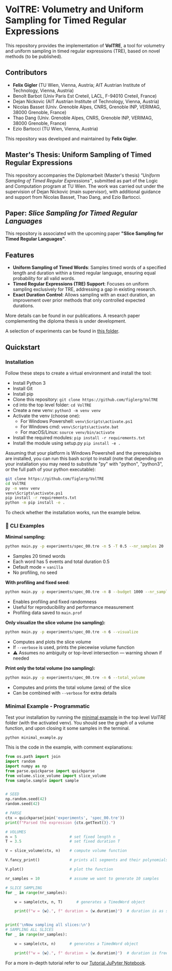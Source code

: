 # VolTRE: Volumetry and Uniform Sampling for Timed Regular Expressions

This repository provides the implementation of **VolTRE**, a tool for volumetry and uniform sampling in timed regular expressions (TRE), based on novel methods (to be published).

## Contributors

- **Felix Gigler** (TU Wien, Vienna, Austria; AIT Austrian Institute of Technology, Vienna, Austria)
- Benoît Barbot (Univ Paris Est Creteil, LACL, F-94010 Creteil, France)
- Dejan Nickovic (AIT Austrian Institute of Technology, Vienna, Austria)
- Nicolas Basset (Univ. Grenoble Alpes, CNRS, Grenoble INP, VERIMAG, 38000 Grenoble, France)
- Thao Dang (Univ. Grenoble Alpes, CNRS, Grenoble INP, VERIMAG, 38000 Grenoble, France)
- Ezio Bartocci (TU Wien, Vienna, Austria)

This repository was developed and maintained by **Felix Gigler**.


## Master's Thesis: Uniform Sampling of Timed Regular Expressions
This repository accompanies the Diplomarbeit (Master's thesis) *"Uniform Sampling of Timed Regular Expressions"*, submitted as part of the Logic and Computation program at TU Wien. The work was carried out under the supervision of Dejan Nickovic (main supervisor), with additional guidance and support from Nicolas Basset, Thao Dang, and Ezio Bartocci.




## Paper: _Slice Sampling for Timed Regular Languages_

This repository is associated with the upcoming paper **"Slice Sampling for Timed Regular Languages"**. 




## Features

- **Uniform Sampling of Timed Words**: Samples timed words of a specified length and duration within a timed regular language, ensuring equal probability for all valid words.
- **Timed Regular Expressions (TRE) Support**: Focuses on uniform sampling exclusively for TRE, addressing a gap in existing research.
- **Exact Duration Control**: Allows sampling with an exact duration, an improvement over prior methods that only controlled expected durations.

More details can be found in our publications. A research paper complementing the diploma thesis is under development.

A selection of experiments can be found in [this folder](./experiments/paper_experiments).

## Quickstart

### Installation
Follow these steps to create a virtual environment and install the tool:
- Install Python 3
- Install Git
- Install pip
- Clone this repository: ````git clone https://github.com/figlerg/VolTRE````
- cd into the top level folder: ````cd VolTRE````
- Create a new venv: ````python3 -m venv venv````
- Activate the venv (choose one): 
  - For Windows Powershell: ````venv\Scripts\activate.ps1````
  - For Windows cmd: ````venv\Scripts\activate.bat````
  - For macOS/Linux: ````source venv/bin/activate````
- Install the required modules: ````pip install -r requirements.txt````
- Install the module using setup.py ````pip install -e .````


Assuming that your platform is Windows Powershell and the prerequisites are installed, you can run this bash script to install 
(note that depending on your installation you may need to substitute "py" with "python", "python3", or the full path of your python executable):
````bash
git clone https://github.com/figlerg/VolTRE
cd VolTRE
py -m venv venv
venv\Scripts\activate.ps1
pip install -r requirements.txt
python -m pip install -e .

````

To check whether the installation works, run the example below.

### 🔧 CLI Examples

**Minimal sampling:**
```bash
python main.py -p experiments/spec_00.tre -n 5 -T 0.5 --nr_samples 20
```
- Samples 20 timed words
- Each word has 5 events and total duration 0.5
- Default mode = `vanilla`
- No profiling, no seed

**With profiling and fixed seed:**
```bash
python main.py -p experiments/spec_00.tre -n 8 --budget 1000 --nr_samples 30 --verbose --seed 123
```
- Enables profiling and fixed randomness
- Useful for reproducibility and performance measurement
- Profiling data saved to `main.prof`

**Only visualize the slice volume (no sampling):**
```bash
python main.py -p experiments/spec_00.tre -n 6 --visualize
```
- Computes and plots the slice volume
- If `--verbose` is used, prints the piecewise volume function
- ⚠️ Assumes no ambiguity or top-level intersection — warning shown if needed

**Print only the total volume (no sampling):**
```bash
python main.py -p experiments/spec_00.tre -n 6 --total_volume
```
- Computes and prints the total volume (area) of the slice
- Can be combined with `--verbose` for extra details


### Minimal Example - Programmatic
Test your installation by running the [minimal example](./minimal_example.py) in the top level _VolTRE_ folder (with the activated venv). You should see the graph of a volume function, and upon closing it some samples in the terminal.

````python minimal_example.py````

This is the code in the example, with comment explanations:
````python
from os.path import join
import random
import numpy as np
from parse.quickparse import quickparse
from volume.slice_volume import slice_volume
from sample.sample import sample


# SEED
np.random.seed(42)
random.seed(42)

# PARSE
ctx = quickparse(join('experiments', 'spec_00.tre'))
print(f"Parsed the expression {ctx.getText()}.")

# VOLUMES
n = 5                       # set fixed length n
T = 3.5                     # set fixed duration T

V = slice_volume(ctx, n)    # compute volume function

V.fancy_print()             # prints all segments and their polynomials

V.plot()                    # plot the function

nr_samples = 10             # assume we want to generate 10 samples

# SLICE SAMPLING
for _ in range(nr_samples):

    w = sample(ctx, n, T)      # generates a TimedWord object

    print(f"w = {w}.", f" duration = {w.duration}")  # duration is as specified


print('\nNow sampling all slices:\n')
# SAMPLING ALL SLICES
for _ in range(nr_samples):

    w = sample(ctx, n)      # generates a TimedWord object

    print(f"w = {w}.", f" duration = {w.duration}")  # duration is free but compatible with spec

````

For a more in-depth tutorial refer to our [Tutorial JuPyter Notebook](tutorial.ipynb).





